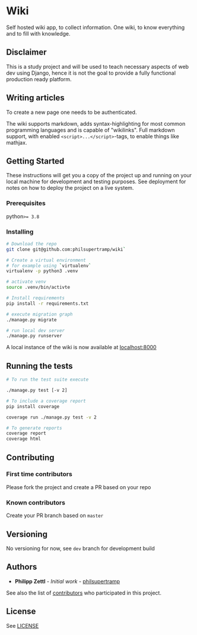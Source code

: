 # Wiki

Self hosted wiki app, to collect information. One wiki, to know everything and to fill with knowledge.

## Disclaimer

This is a study project and will be used to teach necessary aspects of web dev using Django, hence
it is not the goal to provide a fully functional production ready platform.


## Writing articles

To create a new page one needs to be authenticated.

The wiki supports markdown, adds syntax-highlighting for most common programming
languages and is capable of "wikilinks". Full markdown support, with enabled
`<script>...</script>`-tags, to enable things like mathjax.



## Getting Started

These instructions will get you a copy of the project up and running on your local machine for development and testing purposes. See deployment for notes on how to deploy the project on a live system.

### Prerequisites
python`>= 3.8`

### Installing

```bash
# Download the repo
git clone git@github.com:philsupertramp/wiki`

# Create a virtual environment
# for example using `virtualenv`
virtualenv -p python3 .venv

# activate venv
source .venv/bin/activte

# Install requirements
pip install -r requirements.txt

# execute migration graph
./manage.py migrate

# run local dev server
./manage.py runserver
```

A local instance of the wiki is now available at [localhost:8000](localhost:8000)

## Running the tests

```bash
# To run the test suite execute

./manage.py test [-v 2]

# To include a coverage report
pip install coverage

coverage run ./manage.py test -v 2

# To generate reports
coverage report
coverage html
```

## Contributing

### First time contributors
Please fork the project and create a PR based on your repo

### Known contributors
Create your PR branch based on `master`

## Versioning
No versioning for now, see `dev` branch for development build

## Authors
* **Philipp Zettl** - *Initial work* - [philsupertramp](https://gitlab.com/philsupertramp)

See also the list of [contributors](https://gitlab.com/philsupertramp/wiki.time-dev.de/graphs/master) who participated in this project.

## License
See [LICENSE](LICENSE)

